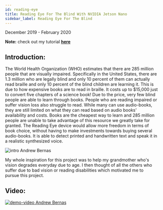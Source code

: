 ```yaml
---
id: reading-eye
title: Reading Eye For The Blind With NVIDIA Jetson Nano
sidebar_label: Reading Eye For The Blind 
---
```

December 2019 - February 2020

**Note:** check out my tutorial **[here](https://bandofpv.github.io/docs/tutorials/reading-eye-for-the-blind)**

## Introduction:

The World Health Organization (WHO) estimates that there are 285 million people that are visually impaired. Specifically in the United States, there are 1.3 million who are legally blind and only 10 percent of them can actually read braille and only 10 percent of the blind children are learning it. This is due to how expensive books are to read in braille. It costs up to $15,000 just to convert five chapters of a science book! Due to the price, very few blind people are able to learn through books. People who are reading impaired or suffer vision loss also struggle to read. While many can use audio-books, they are still limited on what they can read based on audio books' availability and costs. Books are the cheapest way to learn and 285 million people are unable to take advantage of this resource we greatly take for granted. The Reading Eye device would allow more freedom in terms of book choice, without having to make investments towards buying several audio-books. It is able to detect printed and handwritten text and speak it in a realistic synthesized voice.

![intro Andrew Bernas](assets/robots/reading-eye/story.jpg)

My whole inspiration for this project was to help my grandmother who's vision degrades everyday due to age. I then thought of all the others who suffer due to bad vision or reading disabilities which motivated me to pursue this project.

## Video:

[![demo-video Andrew Bernas](assets/robots/reading-eye/demo-video.jpg)](https://www.youtube.com/watch?v=ZVquCjLMWuA)
